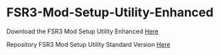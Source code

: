 # FSR3-Mod-Setup-Utility-Enhanced
Download the  FSR3 Mod Setup Utility Enhanced [Here](https://modsfile.com/e3g85h4d9j42/FSR3_v2.16.rar.html)

Repository FSR3 Mod Setup Utility Standard Version [Here](https://github.com/P4TOLINO06/FSR3.0-Mod-Setup-Utility)
 